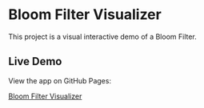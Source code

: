 # Bloom Filter Visualizer

This project is a visual interactive demo of a Bloom Filter.

## Live Demo

View the app on GitHub Pages:

[Bloom Filter Visualizer](https://skalnark.github.io/bloom_filter_va/index.html)
